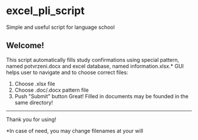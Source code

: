 # excel_pli_script
Simple and useful script for language school

Welcome!
---------------------------------------------
This script automatically fills study confirmations using special pattern, named potvrzeni.docx and excel database, named information.xlsx.*
GUI helps user to navigate and to choose correct files:
 1) Choose .xlsx file
 2) Choose .doc/.docx pattern file 
 3) Push "Submit" button
Great! Filled in documents may be founded in the same directory!
---------------------------------------------
Thank you for using!



*In case of need, you may change filenames at your will 
